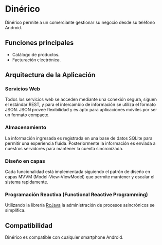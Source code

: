 # Dinérico

Dinérico permite a un comerciante gestionar su negocio desde su teléfono Android.

## Funciones principales

* Catálogo de productos.
* Facturación electrónica.


## Arquitectura de la Aplicación

### Servicios Web

Todos los servicios web se acceden mediante una conexión segura, siguen el estándar REST, y para el intercambio de información se utiliza el formato JSON.
JSON provee flexibilidad y es apto para aplicaciones móviles por ser un formato compacto.


### Almacenamiento

La información ingresada es registrada en una base de datos SQLite para permitir una experiencia fluida.
Posteriormente la información es enviada a nuestros servidores para mantener la cuenta sincronizada.

### Diseño en capas

Cada funcionalidad está implementada siguiendo el patrón de diseño en capas MVVM
(Model-View-ViewModel) que permite mantener y escalar el sistema rapidamente.

### Programación Reactiva (Functional Reactive Programming)

Utilizando la librería [RxJava](https://github.com/ReactiveX/RxJava) la administración de procesos asincrónicos se simplifica. 

## Compatibilidad

Dinérico es compatible con cualquier smartphone Android.
